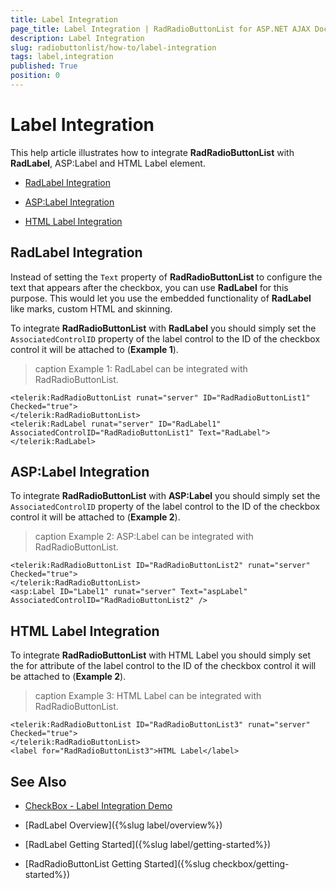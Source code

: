 ```yaml
---
title: Label Integration
page_title: Label Integration | RadRadioButtonList for ASP.NET AJAX Documentation
description: Label Integration
slug: radiobuttonlist/how-to/label-integration
tags: label,integration
published: True
position: 0
---
```


# Label Integration

This help article illustrates how to integrate **RadRadioButtonList** with **RadLabel**, ASP:Label and HTML Label element.

 * [RadLabel Integration](#radlabel-integration)
 
 * [ASP:Label Integration](#asplabel-integration)
 
 * [HTML Label Integration](#html-label-integration)

## RadLabel Integration

Instead of setting the `Text` property of **RadRadioButtonList** to configure the text that appears after the checkbox, you can use **RadLabel** for this purpose. This would let you use the embedded functionality of **RadLabel** like marks, custom HTML and skinning.

To integrate **RadRadioButtonList** with **RadLabel** you should simply set the `AssociatedControlID` property of the label control to the ID of the checkbox control it will be attached to (**Example 1**).

>caption Example 1: RadLabel can be integrated with RadRadioButtonList. 

````ASP.NET
<telerik:RadRadioButtonList runat="server" ID="RadRadioButtonList1" Checked="true">
</telerik:RadRadioButtonList>
<telerik:RadLabel runat="server" ID="RadLabel1" AssociatedControlID="RadRadioButtonList1" Text="RadLabel">
</telerik:RadLabel>
````

## ASP:Label Integration 

To integrate **RadRadioButtonList** with **ASP:Label** you should simply set the `AssociatedControlID` property of the label control to the ID of the checkbox control it will be attached to (**Example 2**).

>caption Example 2: ASP:Label can be integrated with RadRadioButtonList. 

````ASP.NET
<telerik:RadRadioButtonList ID="RadRadioButtonList2" runat="server" Checked="true">
</telerik:RadRadioButtonList>
<asp:Label ID="Label1" runat="server" Text="aspLabel" AssociatedControlID="RadRadioButtonList2" />
```` 

## HTML Label Integration 

To integrate **RadRadioButtonList** with HTML Label you should simply set the for attribute of the label control to the ID of the checkbox control it will be attached to (**Example 2**).

>caption Example 3: HTML Label can be integrated with RadRadioButtonList. 

````ASP.NET
<telerik:RadRadioButtonList ID="RadRadioButtonList3" runat="server" Checked="true">
</telerik:RadRadioButtonList>
<label for="RadRadioButtonList3">HTML Label</label>
```` 

## See Also
 
 * [CheckBox - Label Integration Demo](http://demos.telerik.com/aspnet-ajax/checkbox/application-scenarios/label-integration/defaultcs.aspx)
 
 * [RadLabel Overview]({%slug label/overview%})
 
 * [RadLabel Getting Started]({%slug label/getting-started%})
  
 * [RadRadioButtonList Getting Started]({%slug checkbox/getting-started%})
 
 

